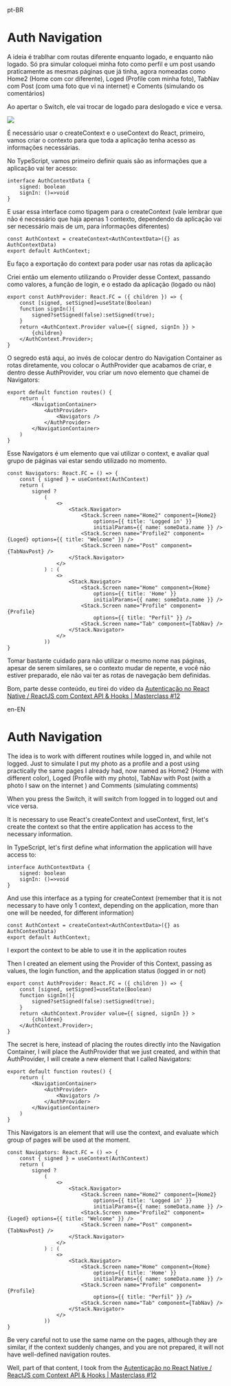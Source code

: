 pt-BR

# Auth Navigation

A ideia é trablhar com routas diferente enquanto logado, e enquanto não logado.
Só pra simular coloquei minha foto como perfil e um post usando praticamente as mesmas páginas que já tinha, agora nomeadas como Home2 (Home com cor diferente), Loged (Profile com minha foto), TabNav com Post (com uma foto que vi na internet) e Coments (simulando os comentários)

Ao apertar o Switch, ele vai trocar de logado para deslogado e vice e versa.

![]('/gifs/authRoutes.gif)

É necessário usar o createContext e o useContext do React, primeiro, vamos criar o contexto para que toda a aplicação tenha acesso as informações necessárias.

No TypeScript, vamos primeiro definir quais são as informações que a aplicação vai ter acesso:

```
interface AuthContextData {
    signed: boolean
    signIn: ()=>void
}
```

E usar essa interface como tipagem para o createContext (vale lembrar que não é necessário que haja apenas 1 contexto, dependendo da aplicação vai ser necessário mais de um, para informações diferentes)

```
const AuthContext = createContext<AuthContextData>({} as AuthContextData)
export default AuthContext;
```
Eu faço a exportação do context para poder usar nas rotas da aplicação

Criei então um elemento utilizando o Provider desse Context, passando como valores, a função de login, e o estado da aplicação (logado ou não)


```
export const AuthProvider: React.FC = ({ children }) => {
    const [signed, setSigned]=useState(Boolean)
    function signIn(){
        signed?setSigned(false):setSigned(true);
    }
    return <AuthContext.Provider value={{ signed, signIn }} >
        {children}
    </AuthContext.Provider>;
}
```

O segredo está aqui, ao invés de colocar dentro do Navigation Container as rotas diretamente, vou colocar o AuthProvider que acabamos de criar, e dentro desse AuthProvider, vou criar um novo elemento que chamei de Navigators:

```
export default function routes() {
    return (
        <NavigationContainer>
            <AuthProvider>
                <Navigators />
            </AuthProvider>
        </NavigationContainer>
    )
}
```

Esse Navigators é um elemento que vai utilizar o context, e avaliar qual grupo de páginas vai estar sendo utilizado no momento.


```
const Navigators: React.FC = () => {
    const { signed } = useContext(AuthContext)
    return (
        signed ?
            (
                <>
                    <Stack.Navigator>
                        <Stack.Screen name="Home2" component={Home2}
                            options={{ title: 'Logged in' }}
                            initialParams={{ name: someData.name }} />
                        <Stack.Screen name="Profile2" component={Loged} options={{ title: "Welcome" }} />
                        <Stack.Screen name="Post" component={TabNavPost} />
                    </Stack.Navigator>
                </>
            ) : (
                <>
                    <Stack.Navigator>
                        <Stack.Screen name="Home" component={Home}
                            options={{ title: 'Home' }}
                            initialParams={{ name: someData.name }} />
                        <Stack.Screen name="Profile" component={Profile}
                            options={{ title: "Perfil" }} />
                        <Stack.Screen name="Tab" component={TabNav} />
                    </Stack.Navigator>
                </>
            ))
}
```

Tomar bastante cuidado para não utilizar o mesmo nome nas páginas, apesar de serem similares, se o contexto mudar de repente, e você não estiver preparado, ele não vai ter as rotas de navegação bem definidas.

Bom, parte desse conteúdo, eu tirei do vídeo da [Autenticação no React Native / ReactJS com Context API & Hooks | Masterclass #12](https://www.youtube.com/watch?v=KISMYYXSIX8&t=2196s)



en-EN

# Auth Navigation

The idea is to work with different routines while logged in, and while not logged.
Just to simulate I put my photo as a profile and a post using practically the same pages I already had, now named as Home2 (Home with different color), Loged (Profile with my photo), TabNav with Post (with a photo I saw on the internet ) and Comments (simulating comments)

When you press the Switch, it will switch from logged in to logged out and vice versa.


It is necessary to use React's createContext and useContext, first, let's create the context so that the entire application has access to the necessary information.


In TypeScript, let's first define what information the application will have access to:

```
interface AuthContextData {
    signed: boolean
    signIn: ()=>void
}
```

And use this interface as a typing for createContext (remember that it is not necessary to have only 1 context, depending on the application, more than one will be needed, for different information)

```
const AuthContext = createContext<AuthContextData>({} as AuthContextData)
export default AuthContext;
```

I export the context to be able to use it in the application routes

Then I created an element using the Provider of this Context, passing as values, the login function, and the application status (logged in or not)

```
export const AuthProvider: React.FC = ({ children }) => {
    const [signed, setSigned]=useState(Boolean)
    function signIn(){
        signed?setSigned(false):setSigned(true);
    }
    return <AuthContext.Provider value={{ signed, signIn }} >
        {children}
    </AuthContext.Provider>;
}
```

The secret is here, instead of placing the routes directly into the Navigation Container, I will place the AuthProvider that we just created, and within that AuthProvider, I will create a new element that I called Navigators:

```
export default function routes() {
    return (
        <NavigationContainer>
            <AuthProvider>
                <Navigators />
            </AuthProvider>
        </NavigationContainer>
    )
}
```


This Navigators is an element that will use the context, and evaluate which group of pages will be used at the moment.


```
const Navigators: React.FC = () => {
    const { signed } = useContext(AuthContext)
    return (
        signed ?
            (
                <>
                    <Stack.Navigator>
                        <Stack.Screen name="Home2" component={Home2}
                            options={{ title: 'Logged in' }}
                            initialParams={{ name: someData.name }} />
                        <Stack.Screen name="Profile2" component={Loged} options={{ title: "Welcome" }} />
                        <Stack.Screen name="Post" component={TabNavPost} />
                    </Stack.Navigator>
                </>
            ) : (
                <>
                    <Stack.Navigator>
                        <Stack.Screen name="Home" component={Home}
                            options={{ title: 'Home' }}
                            initialParams={{ name: someData.name }} />
                        <Stack.Screen name="Profile" component={Profile}
                            options={{ title: "Perfil" }} />
                        <Stack.Screen name="Tab" component={TabNav} />
                    </Stack.Navigator>
                </>
            ))
}
```


Be very careful not to use the same name on the pages, although they are similar, if the context suddenly changes, and you are not prepared, it will not have well-defined navigation routes.

Well, part of that content, I took from the [Autenticação no React Native / ReactJS com Context API & Hooks | Masterclass #12](https://www.youtube.com/watch?v=KISMYYXSIX8&t=2196s)
